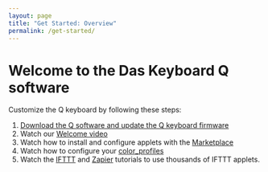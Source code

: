 ```yaml
---
layout: page
title: "Get Started: Overview"
permalink: /get-started/
---
```


# Welcome to the Das Keyboard Q software

Customize the Q keyboard by following these steps:

1. [Download the Q software and update the Q keyboard firmware]({{site.baseurl}}/get-started/download)
2. Watch our [Welcome video]({{site.baseurl}}/get-started/welcome-video)
3. Watch how to install and configure applets with the [Marketplace]({{site.baseurl}}/get-started/marketplace-tutorial)
3. Watch how to configure your [color_profiles]({{site.baseurl}}/get-started/creating-and-switching-profiles-tutorial)
4. Watch the [IFTTT]({{site.baseurl}}/get-started/ifttt-tutorial) and [Zapier]({{site.baseurl}}/get-started/zapier-tutorial) tutorials to use thousands of IFTTT applets.
